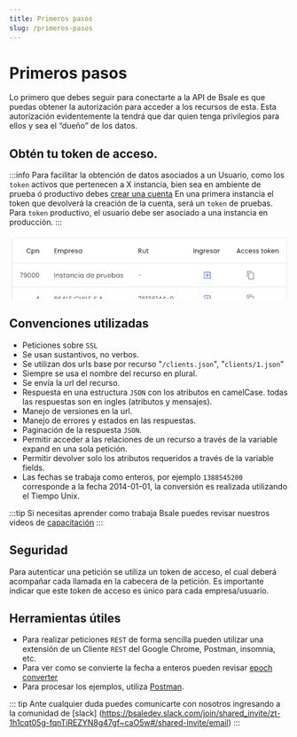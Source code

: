 ```yaml
---
title: Primeros pasos
slug: /primeros-pasos
---
```


# Primeros pasos
Lo primero que debes seguir para conectarte a la API de Bsale es que puedas obtener la autorización para acceder a los recursos de esta. Esta autorización evidentemente la tendrá que dar quien tenga privilegios para ellos y sea el “dueño” de los datos.

## Obtén tu token de acceso.
:::info
Para facilitar la obtención de datos asociados a un Usuario, como los `token` activos que pertenecen a X instancia, bien sea en ambiente de prueba ó productivo debes [crear una cuenta](https://account.bsale.dev/users/create) En una primera instancia el token que devolverá la creación de la cuenta, será un `token` de pruebas. Para `token` productivo, el usuario debe ser asociado a una instancia en producción.
:::

![img alt](/img/copyToken.png)


## Convenciones utilizadas
- Peticiones sobre `SSL`
- Se usan sustantivos, no verbos.
- Se utilizan dos urls base por recurso "`/clients.json`", "`clients/1.json`"
- Siempre se usa el nombre del recurso en plural.
- Se envía la url del recurso.
- Respuesta en una estructura `JSON` con los atributos en camelCase.
todas las respuestas son en ingles (atributos y mensajes).
- Manejo de versiones en la url.
- Manejo de errores y estados en las respuestas.
- Paginación de la respuesta `JSON`.
- Permitir acceder a las relaciones de un recurso a través de la variable expand en una sola petición.
- Permitir devolver solo los atributos requeridos a través de la variable fields.
- Las fechas se trabaja como enteros, por ejemplo `1388545200` corresponde a la fecha 2014-01-01, la conversión es realizada utilizando el Tiempo Unix.

:::tip
Si necesitas aprender como trabaja Bsale puedes revisar nuestros videos de [capacitación](https://www.youtube.com/user/BsaleWS/playlists)
:::

## Seguridad
Para autenticar una petición se utiliza un token de acceso, el cual deberá acompañar cada llamada en la cabecera de la petición. 
Es importante indicar que este token de acceso es único para cada empresa/usuario.

## Herramientas útiles
- Para realizar peticiones `REST` de forma sencilla pueden utilizar una extensión de un Cliente `REST` del Google Chrome, Postman, insomnia, etc.
- Para ver como se convierte la fecha a enteros pueden revisar 
[epoch converter](https://www.epochconverter.com/)
- Para procesar los ejemplos, utiliza [Postman](https://www.postman.com/).

::: tip
Ante cualquier duda puedes comunicarte con nosotros ingresando a la comunidad de 
[slack] (https://bsaledev.slack.com/join/shared_invite/zt-1h1cqt05g-fqnTiREZYN8g47gf~caO5w#/shared-invite/email)
:::
